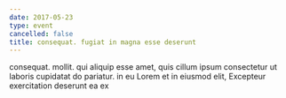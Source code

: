 ```yaml
---
date: 2017-05-23
type: event
cancelled: false
title: consequat. fugiat in magna esse deserunt
---
```

consequat. mollit. qui aliquip esse amet, quis cillum ipsum consectetur ut laboris cupidatat do pariatur. in eu Lorem et in eiusmod elit, Excepteur exercitation deserunt ea ex